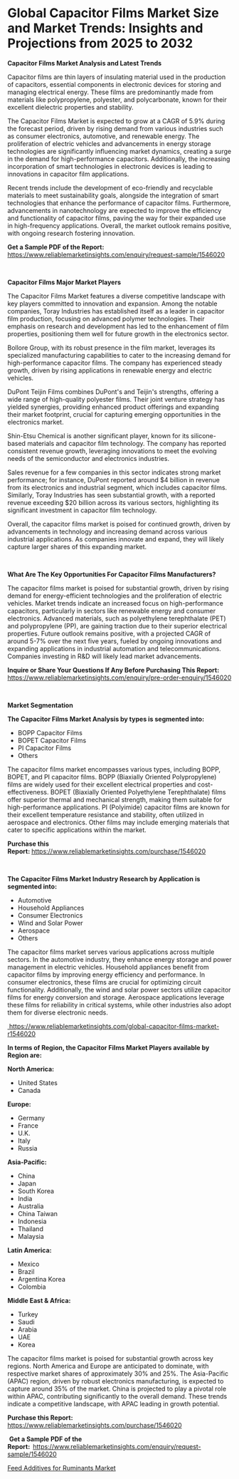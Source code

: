 <p><h1>Global Capacitor Films Market Size and Market Trends: Insights and Projections from 2025 to 2032</h1></p><p><strong>Capacitor Films Market Analysis and Latest Trends</strong></p>
<p><p>Capacitor films are thin layers of insulating material used in the production of capacitors, essential components in electronic devices for storing and managing electrical energy. These films are predominantly made from materials like polypropylene, polyester, and polycarbonate, known for their excellent dielectric properties and stability.</p><p>The Capacitor Films Market is expected to grow at a CAGR of 5.9% during the forecast period, driven by rising demand from various industries such as consumer electronics, automotive, and renewable energy. The proliferation of electric vehicles and advancements in energy storage technologies are significantly influencing market dynamics, creating a surge in the demand for high-performance capacitors. Additionally, the increasing incorporation of smart technologies in electronic devices is leading to innovations in capacitor film applications.</p><p>Recent trends include the development of eco-friendly and recyclable materials to meet sustainability goals, alongside the integration of smart technologies that enhance the performance of capacitor films. Furthermore, advancements in nanotechnology are expected to improve the efficiency and functionality of capacitor films, paving the way for their expanded use in high-frequency applications. Overall, the market outlook remains positive, with ongoing research fostering innovation.</p></p>
<p><strong>Get a Sample PDF of the Report:&nbsp;</strong> <a href="https://www.reliablemarketinsights.com/enquiry/request-sample/1546020?utm_campaign=3031&utm_medium=2&utm_source=Github&utm_content=ia&utm_term=31032025&utm_id=capacitor-films">https://www.reliablemarketinsights.com/enquiry/request-sample/1546020</a></p>
<p>&nbsp;</p>
<p><strong>Capacitor Films Major Market Players</strong></p>
<p><p>The Capacitor Films Market features a diverse competitive landscape with key players committed to innovation and expansion. Among the notable companies, Toray Industries has established itself as a leader in capacitor film production, focusing on advanced polymer technologies. Their emphasis on research and development has led to the enhancement of film properties, positioning them well for future growth in the electronics sector.</p><p>Bollore Group, with its robust presence in the film market, leverages its specialized manufacturing capabilities to cater to the increasing demand for high-performance capacitor films. The company has experienced steady growth, driven by rising applications in renewable energy and electric vehicles.</p><p>DuPont Teijin Films combines DuPont's and Teijin's strengths, offering a wide range of high-quality polyester films. Their joint venture strategy has yielded synergies, providing enhanced product offerings and expanding their market footprint, crucial for capturing emerging opportunities in the electronics market.</p><p>Shin-Etsu Chemical is another significant player, known for its silicone-based materials and capacitor film technology. The company has reported consistent revenue growth, leveraging innovations to meet the evolving needs of the semiconductor and electronics industries.</p><p>Sales revenue for a few companies in this sector indicates strong market performance; for instance, DuPont reported around $4 billion in revenue from its electronics and industrial segment, which includes capacitor films. Similarly, Toray Industries has seen substantial growth, with a reported revenue exceeding $20 billion across its various sectors, highlighting its significant investment in capacitor film technology.</p><p>Overall, the capacitor films market is poised for continued growth, driven by advancements in technology and increasing demand across various industrial applications. As companies innovate and expand, they will likely capture larger shares of this expanding market.</p></p>
<p>&nbsp;</p>
<p><strong>What Are The Key Opportunities For Capacitor Films Manufacturers?</strong></p>
<p><p>The capacitor films market is poised for substantial growth, driven by rising demand for energy-efficient technologies and the proliferation of electric vehicles. Market trends indicate an increased focus on high-performance capacitors, particularly in sectors like renewable energy and consumer electronics. Advanced materials, such as polyethylene terephthalate (PET) and polypropylene (PP), are gaining traction due to their superior electrical properties. Future outlook remains positive, with a projected CAGR of around 5-7% over the next five years, fueled by ongoing innovations and expanding applications in industrial automation and telecommunications. Companies investing in R&D will likely lead market advancements.</p></p>
<p><strong>Inquire or Share Your Questions If Any Before Purchasing This Report:</strong> <a href="https://www.reliablemarketinsights.com/enquiry/pre-order-enquiry/1546020?utm_campaign=3031&utm_medium=2&utm_source=Github&utm_content=ia&utm_term=31032025&utm_id=capacitor-films">https://www.reliablemarketinsights.com/enquiry/pre-order-enquiry/1546020</a></p>
<p>&nbsp;</p>
<p><strong>Market Segmentation</strong></p>
<p><strong>The Capacitor Films Market Analysis by types is segmented into:</strong></p>
<p><ul><li>BOPP Capacitor Films</li><li>BOPET Capacitor Films</li><li>PI Capacitor Films</li><li>Others</li></ul></p>
<p><p>The capacitor films market encompasses various types, including BOPP, BOPET, and PI capacitor films. BOPP (Biaxially Oriented Polypropylene) films are widely used for their excellent electrical properties and cost-effectiveness. BOPET (Biaxially Oriented Polyethylene Terephthalate) films offer superior thermal and mechanical strength, making them suitable for high-performance applications. PI (Polyimide) capacitor films are known for their excellent temperature resistance and stability, often utilized in aerospace and electronics. Other films may include emerging materials that cater to specific applications within the market.</p></p>
<p><strong>Purchase this Report:&nbsp;</strong><a href="https://www.reliablemarketinsights.com/purchase/1546020?utm_campaign=3031&utm_medium=2&utm_source=Github&utm_content=ia&utm_term=31032025&utm_id=capacitor-films">https://www.reliablemarketinsights.com/purchase/1546020</a></p>
<p>&nbsp;</p>
<p><strong>The Capacitor Films Market Industry Research by Application is segmented into:</strong></p>
<p><ul><li>Automotive</li><li>Household Appliances</li><li>Consumer Electronics</li><li>Wind and Solar Power</li><li>Aerospace</li><li>Others</li></ul></p>
<p><p>The capacitor films market serves various applications across multiple sectors. In the automotive industry, they enhance energy storage and power management in electric vehicles. Household appliances benefit from capacitor films by improving energy efficiency and performance. In consumer electronics, these films are crucial for optimizing circuit functionality. Additionally, the wind and solar power sectors utilize capacitor films for energy conversion and storage. Aerospace applications leverage these films for reliability in critical systems, while other industries also adopt them for diverse electronic needs.</p></p>
<p><a href="https://www.reliablemarketinsights.com/global-capacitor-films-market-r1546020?utm_campaign=3031&utm_medium=2&utm_source=Github&utm_content=ia&utm_term=31032025&utm_id=capacitor-films">&nbsp;https://www.reliablemarketinsights.com/global-capacitor-films-market-r1546020</a></p>
<p><strong>In terms of Region, the Capacitor Films Market Players available by Region are:</strong></p>
<p>
    <p> <strong> North America: </strong>
        <ul>
            <li>United States</li>
            <li>Canada</li>
        </ul>
        </p> 
    <p> <strong> Europe: </strong>
        <ul>
            <li>Germany</li>
            <li>France</li>
            <li>U.K.</li>
            <li>Italy</li>
            <li>Russia</li>
        </ul>
        </p> 
    <p> <strong> Asia-Pacific: </strong>
        <ul>
            <li>China</li>
            <li>Japan</li>
            <li>South Korea</li>
            <li>India</li>
            <li>Australia</li>
            <li>China Taiwan</li>
            <li>Indonesia</li>
            <li>Thailand</li>
            <li>Malaysia</li>
        </ul>
        </p> 
    <p> <strong> Latin America: </strong>
        <ul>
            <li>Mexico</li>
            <li>Brazil</li>
            <li>Argentina Korea</li>
            <li>Colombia</li>
        </ul>
        </p> 
    <p> <strong> Middle East & Africa: </strong>
        <ul>
            <li>Turkey</li>
            <li>Saudi</li>
            <li>Arabia</li>
            <li>UAE</li>
            <li>Korea</li>
        </ul>
    </p>
    </p>
<p><p>The capacitor films market is poised for substantial growth across key regions. North America and Europe are anticipated to dominate, with respective market shares of approximately 30% and 25%. The Asia-Pacific (APAC) region, driven by robust electronics manufacturing, is expected to capture around 35% of the market. China is projected to play a pivotal role within APAC, contributing significantly to the overall demand. These trends indicate a competitive landscape, with APAC leading in growth potential.</p></p>
<p><strong>Purchase this Report: </strong><a href="https://www.reliablemarketinsights.com/purchase/1546020?utm_campaign=3031&utm_medium=2&utm_source=Github&utm_content=ia&utm_term=31032025&utm_id=capacitor-films">https://www.reliablemarketinsights.com/purchase/1546020</a></p>
<p>&nbsp;<strong>Get a Sample PDF of the Report:&nbsp;&nbsp;</strong><a href="https://www.reliablemarketinsights.com/enquiry/request-sample/1546020?utm_campaign=3031&utm_medium=2&utm_source=Github&utm_content=ia&utm_term=31032025&utm_id=capacitor-films">https://www.reliablemarketinsights.com/enquiry/request-sample/1546020</a></p>
<p><strong></strong></p>
<p><p><a href="https://github.com/balapopepi/Market-Research-Report-List-1/blob/main/feed-additives-for-ruminants-market.md?utm_campaign=3031&utm_medium=2&utm_source=Github&utm_content=ia&utm_term=31032025&utm_id=capacitor-films">Feed Additives for Ruminants Market</a></p></p>